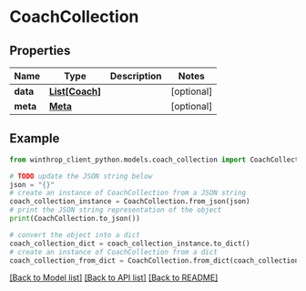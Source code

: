 # CoachCollection


## Properties

Name | Type | Description | Notes
------------ | ------------- | ------------- | -------------
**data** | [**List[Coach]**](Coach.md) |  | [optional] 
**meta** | [**Meta**](Meta.md) |  | [optional] 

## Example

```python
from winthrop_client_python.models.coach_collection import CoachCollection

# TODO update the JSON string below
json = "{}"
# create an instance of CoachCollection from a JSON string
coach_collection_instance = CoachCollection.from_json(json)
# print the JSON string representation of the object
print(CoachCollection.to_json())

# convert the object into a dict
coach_collection_dict = coach_collection_instance.to_dict()
# create an instance of CoachCollection from a dict
coach_collection_from_dict = CoachCollection.from_dict(coach_collection_dict)
```
[[Back to Model list]](../README.md#documentation-for-models) [[Back to API list]](../README.md#documentation-for-api-endpoints) [[Back to README]](../README.md)


